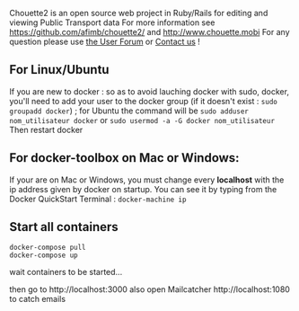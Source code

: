 Chouette2 is an open source web project in Ruby/Rails for editing and viewing Public Transport data
For more information see https://github.com/afimb/chouette2/
and http://www.chouette.mobi
For any question please use [the User Forum](http://forum.chouette.mobi/index.php) or [Contact us](http://www.chouette.mobi/club-utilisateurs/contact-support/) !

## For Linux/Ubuntu
If you are new to docker : so as to avoid lauching docker with sudo, docker, you'll need to add your user to the docker group (if it doesn't exist : `sudo groupadd docker`) ;
for Ubuntu the command will be
`sudo adduser nom_utilisateur docker`
or
`sudo usermod -a -G docker nom_utilisateur`
Then restart docker

## For docker-toolbox on Mac or Windows:

If your are on Mac or Windows, you must change every **localhost** with the ip address given by docker on startup.
You can see it by typing from the Docker QuickStart Terminal : `docker-machine ip`

## Start all containers

```
docker-compose pull
docker-compose up
```

wait containers to be started...

then go to http://localhost:3000
also open Mailcatcher http://localhost:1080 to catch emails

